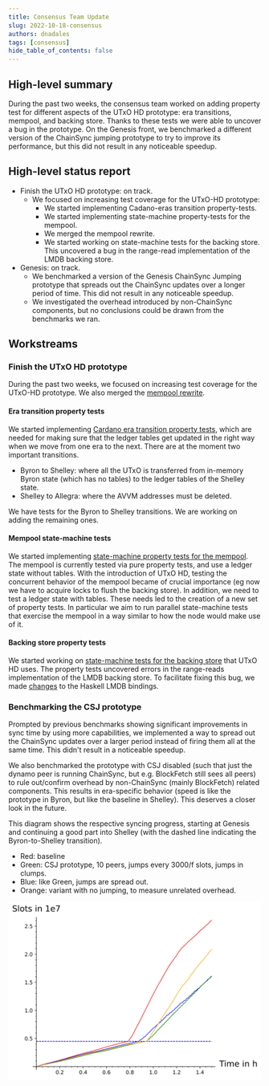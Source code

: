 ```yaml
---
title: Consensus Team Update
slug: 2022-10-18-consensus
authors: dnadales
tags: [consensus]
hide_table_of_contents: false
---
```



## High-level summary

During the past two weeks, the consensus team worked on adding property test for
different aspects of the UTxO HD prototype: era transitions, mempool, and
backing store. Thanks to these tests we were able to uncover a bug in the
prototype. On the Genesis front, we benchmarked a different version of the
ChainSync jumping prototype to try to improve its performance, but this did not
result in any noticeable speedup.

## High-level status report

- Finish the UTxO HD prototype: on track.
  - We focused on increasing test coverage for the UTxO-HD prototype:
    - We started implementing Cadano-eras transition property-tests.
    - We started implementing state-machine property-tests for the mempool.
    - We merged the mempool rewrite.
    - We started working on state-machine tests for the backing store. This
      uncovered a bug in the range-read implementation of the LMDB backing
      store.
- Genesis: on track.
  - We benchmarked a version of the Genesis ChainSync Jumping prototype that
    spreads out the ChainSync updates over a longer period of time. This did not
    result in any noticeable speedup.
  - We investigated the overhead introduced by non-ChainSync components, but no
    conclusions could be drawn from the benchmarks we ran.

## Workstreams

### Finish the UTxO HD prototype

During the past two weeks, we focused on increasing test coverage for the
UTxO-HD prototype. We also merged the [mempool
rewrite](https://github.com/input-output-hk/ouroboros-network/pull/4049).

#### Era transition property tests

We started implementing [Cardano era transition property
tests](https://github.com/input-output-hk/ouroboros-network/issues/4043),
which are needed for making sure that the ledger tables get updated in the
right way when we move from one era to the next. There are at the moment two
important transitions.
- Byron to Shelley: where all the UTxO is transferred from in-memory Byron
  state (which has no tables) to the ledger tables of the Shelley state.
- Shelley to Allegra: where the AVVM addresses must be deleted.

We have tests for the Byron to Shelley transitions. We are working on adding
the remaining ones.

#### Mempool state-machine tests

We started implementing [state-machine property tests for the
mempool](https://github.com/input-output-hk/ouroboros-network/issues/4044).
The mempool is currently tested via pure property tests, and use a ledger
state without tables. With the introduction of UTxO HD, testing the concurrent
behavior of the mempool became of crucial importance (eg now we have to
acquire locks to flush the backing store). In addition, we need to test a
ledger state with tables. These needs led to the creation of a new set of
property tests. In particular we aim to run parallel state-machine tests that
exercise the mempool in a way similar to how the node would make use of it.

#### Backing store property tests

We started working on [state-machine tests for the backing
store](https://github.com/input-output-hk/ouroboros-network/pull/4081) that UTxO
HD uses. The property tests uncovered errors in the range-reads implementation
of the LMDB backing store. To facilitate fixing this bug, we made
[changes](https://github.com/input-output-hk/lmdb-simple/pull/1) to the Haskell
LMDB bindings.

### Benchmarking the CSJ prototype

Prompted by previous benchmarks showing significant improvements in sync time by
using more capabilities, we implemented a way to spread out the ChainSync
updates over a larger period instead of firing them all at the same time. This
didn't result in a noticeable speedup.

We also benchmarked the prototype with CSJ disabled (such that just the dynamo
peer is running ChainSync, but e.g. BlockFetch still sees all peers) to rule
out/confirm overhead by non-ChainSync (mainly BlockFetch) related components.
This results in era-specific behavior (speed is like the prototype in Byron, but
like the baseline in Shelley). This deserves a closer look in the future.

This diagram shows the respective syncing progress, starting at Genesis and
continuing a good part into Shelley (with the dashed line indicating the
Byron-to-Shelley transition).

 - Red: baseline
 - Green: CSJ prototype, 10 peers, jumps every 3000/f slots, jumps in clumps.
 - Blue: like Green, jumps are spread out.
 - Orange: variant with no jumping, to measure unrelated overhead.

![](/images/happy-path-csj-prototype-bench-2.svg)
